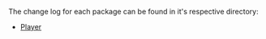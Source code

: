 The change log for each package can be found in it's respective directory:

- [Player](./packages/player/CHANGELOG.md)
